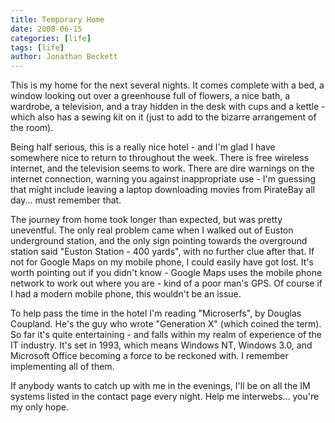 ```yaml
---
title: Temporary Home
date: 2008-06-15
categories: [life]
tags: [life]
author: Jonathan Beckett
---
```


This is my home for the next several nights. It comes complete with a bed, a window looking out over a greenhouse full of flowers, a nice bath, a wardrobe, a television, and a tray hidden in the desk with cups and a kettle - which also has a sewing kit on it (just to add to the bizarre arrangement of the room).

Being half serious, this is a really nice hotel - and I'm glad I have somewhere nice to return to throughout the week. There is free wireless internet, and the television seems to work. There are dire warnings on the internet connection, warning you against inappropriate use - I'm guessing that might include leaving a laptop downloading movies from PirateBay all day... must remember that.

The journey from home took longer than expected, but was pretty uneventful. The only real problem came when I walked out of Euston underground station, and the only sign pointing towards the overground station said "Euston Station - 400 yards", with no further clue after that. If not for Google Maps on my mobile phone, I could easily have got lost. It's worth pointing out if you didn't know - Google Maps uses the mobile phone network to work out where you are - kind of a poor man's GPS. Of course if I had a modern mobile phone, this wouldn't be an issue.

To help pass the time in the hotel I'm reading "Microserfs", by Douglas Coupland. He's the guy who wrote "Generation X" (which coined the term). So far it's quite entertaining - and falls within my realm of experience of the IT industry. It's set in 1993, which means Windows NT, Windows 3.0, and Microsoft Office becoming a force to be reckoned with. I remember implementing all of them.

If anybody wants to catch up with me in the evenings, I'll be on all the IM systems listed in the contact page every night. Help me interwebs... you're my only hope.